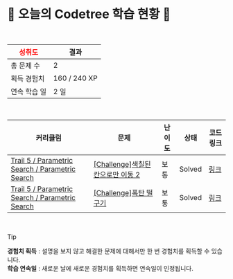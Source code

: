 # 🌲 오늘의 Codetree 학습 현황 🌲

<br />

| <span style="color:red;display:block;text-align:center;"> **성취도**</span> | 결과 |
|---|---|
| 총 문제 수 | 2 |
| 획득 경험치 | 160 / 240 XP |
| 연속 학습 일 | 2 일 |

<br />

|커리큘럼|문제|난이도|상태|코드 링크|
|---|---|---|---|---|
|[Trail 5 / Parametric Search / Parametric Search](https://www.codetree.ai/trail-info/intermediate-mid/)|[[Challenge]색칠된 칸으로만 이동 2](https://www.codetree.ai/trails/complete/curated-cards/challenge-move-to-the-colored-space-only-2/)|보통|Solved|[링크](https://github.com/Bob-zong/Algorithm_Pratice/blob/main/250608/%EC%83%89%EC%B9%A0%EB%90%9C%20%EC%B9%B8%EC%9C%BC%EB%A1%9C%EB%A7%8C%20%EC%9D%B4%EB%8F%99%202/move-to-the-colored-space-only-2.java)|
|[Trail 5 / Parametric Search / Parametric Search](https://www.codetree.ai/trail-info/intermediate-mid/)|[[Challenge]폭탄 떨구기](https://www.codetree.ai/trails/complete/curated-cards/challenge-drop-the-bomb/)|보통|Solved|[링크](https://github.com/Bob-zong/Algorithm_Pratice/blob/main/250608/%ED%8F%AD%ED%83%84%20%EB%96%A8%EA%B5%AC%EA%B8%B0/drop-the-bomb.java)|


<br />

> [!TIP]
> **경험치 획득** : 설명을 보지 않고 해결한 문제에 대해서만 한 번 경험치를 획득할 수 있습니다.  
> **학습 연속일** : 새로운 날에 새로운 경험치를 획득하면 연속일이 인정됩니다.

